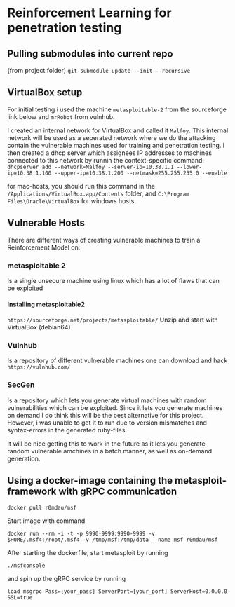 # Reinforcement Learning for penetration testing

## Pulling submodules into current repo
(from project folder)
```git submodule update --init --recursive```

## VirtualBox setup
For initial testing i used the machine `metasploitable-2` from the sourceforge link below and `mrRobot` from vulnhub.

I created an internal network for VirtualBox and called it `Malfoy`.
This internal network will be used as a seperated network where we do the attacking contain the vulnerable machines used for training and penetration testing.
I then created a dhcp server which assignees IP addresses to machines connected to this network by runnin the context-specific command:
```dhcpserver add --network=Malfoy --server-ip=10.38.1.1 --lower-ip=10.38.1.100 --upper-ip=10.38.1.200 --netmask=255.255.255.0 --enable```

for mac-hosts, you should run this command in the 
```/Applications/VirtualBox.app/Contents``` folder, and
```C:\Program Files\Oracle\VirtualBox``` for windows hosts.


## Vulnerable Hosts
There are different ways of creating vulnerable machines to train a Reinforcement Model on:


### metasploitable 2
Is a single unsecure machine using linux which has a lot of flaws that can be exploited


#### Installing metasploitable2
```https://sourceforge.net/projects/metasploitable/```
  Unzip and start with VirtualBox (debian64)


### Vulnhub
Is a repository of different vulnerable machines one can download and hack
```https://vulnhub.com/```


### SecGen
Is a repository which lets you generate virtual machines with random vulnerabilities which can be exploited. Since it lets you generate machines on demand
I do think this will be the best alternative for this project. However, i was unable to get it to run due to version mismatches and syntax-errors in the generated ruby-files.

It will be nice getting this to work in the future as it lets you generate random vulnerable amchines in a batch manner, as well as on-demand generation.


## Using a docker-image containing the metasploit-framework with gRPC communication
```docker pull r0mdau/msf```

Start image with command 

```docker run --rm -i -t -p 9990-9999:9990-9999 -v $HOME/.msf4:/root/.msf4 -v /tmp/msf:/tmp/data --name msf r0mdau/msf```

After starting the dockerfile, start metasploit by running 

```./msfconsole```

and spin up the gRPC service by running

```load msgrpc Pass=[your_pass] ServerPort=[your_port] ServerHost=0.0.0.0 SSL=true```
